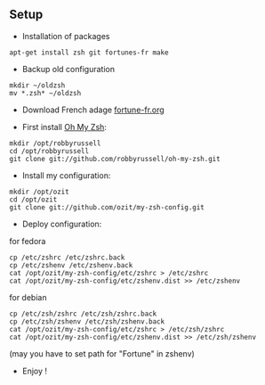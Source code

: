 Setup
-----
* Installation of packages
~~~
apt-get install zsh git fortunes-fr make
~~~
* Backup old configuration
~~~
mkdir ~/oldzsh
mv *.zsh* ~/oldzsh
~~~
* Download French adage [fortune-fr.org](http://www.fortunes-fr.org/#download)

* First install  [Oh My Zsh](https://github.com/robbyrussell/oh-my-zsh):
~~~
mkdir /opt/robbyrussell
cd /opt/robbyrussell
git clone git://github.com/robbyrussell/oh-my-zsh.git
~~~
* Install my configuration:
~~~
mkdir /opt/ozit
cd /opt/ozit
git clone git://github.com/ozit/my-zsh-config.git
~~~
* Deploy configuration:

for fedora
~~~
cp /etc/zshrc /etc/zshrc.back
cp /etc/zshenv /etc/zshenv.back
cat /opt/ozit/my-zsh-config/etc/zshrc > /etc/zshrc
cat /opt/ozit/my-zsh-config/etc/zshenv.dist >> /etc/zshenv
~~~

for debian
~~~
cp /etc/zsh/zshrc /etc/zsh/zshrc.back
cp /etc/zsh/zshenv /etc/zsh/zshenv.back
cat /opt/ozit/my-zsh-config/etc/zshrc > /etc/zsh/zshrc
cat /opt/ozit/my-zsh-config/etc/zshenv.dist >> /etc/zsh/zshenv
~~~

(may you have to set path for "Fortune" in zshenv)

* Enjoy !
